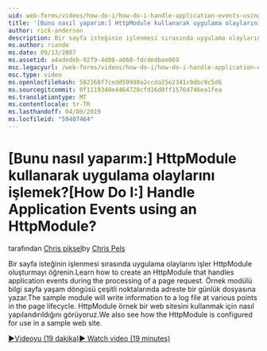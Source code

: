```yaml
---
uid: web-forms/videos/how-do-i/how-do-i-handle-application-events-using-an-httpmodule
title: '[Bunu nasıl yaparım:] HttpModule kullanarak uygulama olaylarını işlemek? | Microsoft Docs'
author: rick-anderson
description: Bir sayfa isteğinin işlenmesi sırasında uygulama olaylarını işler HttpModule oluşturmayı öğrenin. Örnek modülü bilgileri günlüğe yazacak...
ms.author: riande
ms.date: 09/13/2007
ms.assetid: a4adedeb-92f9-4d08-a068-fdcdedbae069
msc.legacyurl: /web-forms/videos/how-do-i/how-do-i-handle-application-events-using-an-httpmodule
msc.type: video
ms.openlocfilehash: 502268f7cedd599d0a2ccda25e2341c9dbc9c5d6
ms.sourcegitcommit: 0f1119340e4464720cfd16d0ff15764746ea1fea
ms.translationtype: MT
ms.contentlocale: tr-TR
ms.lasthandoff: 04/09/2019
ms.locfileid: "59407464"
---
```

# <a name="how-do-i-handle-application-events-using-an-httpmodule"></a><span data-ttu-id="a53f3-105">[Bunu nasıl yaparım:] HttpModule kullanarak uygulama olaylarını işlemek?</span><span class="sxs-lookup"><span data-stu-id="a53f3-105">[How Do I:] Handle Application Events using an HttpModule?</span></span>

<span data-ttu-id="a53f3-106">tarafından [Chris piksel](https://twitter.com/chrispels)</span><span class="sxs-lookup"><span data-stu-id="a53f3-106">by [Chris Pels](https://twitter.com/chrispels)</span></span>

<span data-ttu-id="a53f3-107">Bir sayfa isteğinin işlenmesi sırasında uygulama olaylarını işler HttpModule oluşturmayı öğrenin.</span><span class="sxs-lookup"><span data-stu-id="a53f3-107">Learn how to create an HttpModule that handles application events during the processing of a page request.</span></span> <span data-ttu-id="a53f3-108">Örnek modülü bilgi sayfa yaşam döngüsü çeşitli noktalarında adreste bir günlük dosyasına yazar.</span><span class="sxs-lookup"><span data-stu-id="a53f3-108">The sample module will write information to a log file at various points in the page lifecycle.</span></span> <span data-ttu-id="a53f3-109">HttpModule örnek bir web sitesini kullanmak için nasıl yapılandırıldığını görüyoruz.</span><span class="sxs-lookup"><span data-stu-id="a53f3-109">We also see how the HttpModule is configured for use in a sample web site.</span></span>

[<span data-ttu-id="a53f3-110">&#9654;Videoyu (19 dakika)</span><span class="sxs-lookup"><span data-stu-id="a53f3-110">&#9654; Watch video (19 minutes)</span></span>](https://channel9.msdn.com/Blogs/ASP-NET-Site-Videos/how-do-i-handle-application-events-using-an-httpmodule)
